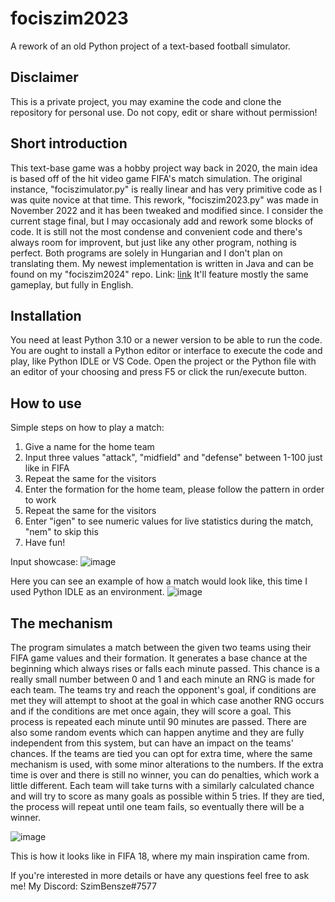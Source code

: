 # fociszim2023
A rework of an old Python project of a text-based football simulator.

## Disclaimer
This is a private project, you may examine the code and clone the repository for personal use. Do not copy, edit or share without permission!

## Short introduction
This text-base game was a hobby project way back in 2020, the main idea is based off of the hit video game FIFA's match simulation. The original instance, "fociszimulator.py" is really linear and has very primitive code as I was quite novice at that time. This rework, "fociszim2023.py" was made in November 2022 and it has been tweaked and modified since. I consider the current stage final, but I may occasionaly add and rework some blocks of code. It is still not the most condense and convenient code and there's always room for improvent, but just like any other program, nothing is perfect. Both programs are solely in Hungarian and I don't plan on translating them. My newest implementation is written in Java and can be found on my "fociszim2024" repo. Link: [link](https://github.com/SzimBensze/fociszim2024) It'll feature mostly the same gameplay, but fully in English.

## Installation
You need at least Python 3.10 or a newer version to be able to run the code. You are ought to install a Python editor or interface to execute the code and play, like Python IDLE or VS Code. Open the project or the Python file with an editor of your choosing and press F5 or click the run/execute button.

## How to use
Simple steps on how to play a match:
1. Give a name for the home team
2. Input three values "attack", "midfield" and "defense" between 1-100 just like in FIFA
3. Repeat the same for the visitors
4. Enter the formation for the home team, please follow the pattern in order to work
5. Repeat the same for the visitors
6. Enter "igen" to see numeric values for live statistics during the match, "nem" to skip this
7. Have fun!

Input showcase:
![image](../main/foci1.png)

Here you can see an example of how a match would look like, this time I used Python IDLE as an environment.
![image](../main/foci2.png)

## The mechanism
The program simulates a match between the given two teams using their FIFA game values and their formation. It generates a base chance at the beginning which always rises or falls each minute passed. This chance is a really small number between 0 and 1 and each minute an RNG is made for each team. The teams try and reach the opponent's goal, if conditions are met they will attempt to shoot at the goal in which case another RNG occurs and if the conditions are met once again, they will score a goal. This process is repeated each minute until 90 minutes are passed. There are also some random events which can happen anytime and they are fully independent from this system, but can have an impact on the teams' chances. If the teams are tied you can opt for extra time, where the same mechanism is used, with some minor alterations to the numbers. If the extra time is over and there is still no winner, you can do penalties, which work a little different. Each team will take turns with a similarly calculated chance and will try to score as many goals as possible within 5 tries. If they are tied, the process will repeat until one team fails, so eventually there will be a winner.

![image](../main/fifa.png)

This is how it looks like in FIFA 18, where my main inspiration came from.

If you're interested in more details or have any questions feel free to ask me! My Discord: SzimBensze#7577
